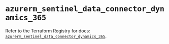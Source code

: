 # `azurerm_sentinel_data_connector_dynamics_365`

Refer to the Terraform Registry for docs: [`azurerm_sentinel_data_connector_dynamics_365`](https://registry.terraform.io/providers/hashicorp/azurerm/4.27.0/docs/resources/sentinel_data_connector_dynamics_365).
